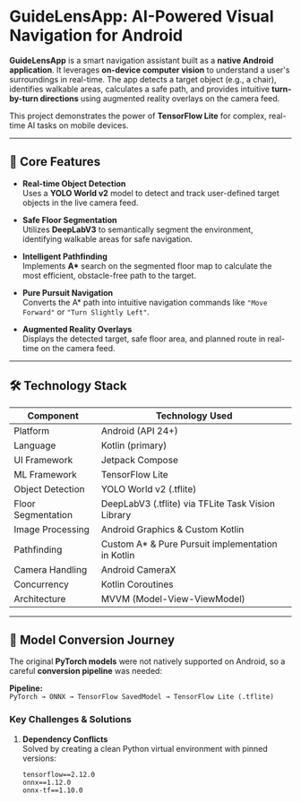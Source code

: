# GuideLensApp: AI-Powered Visual Navigation for Android

**GuideLensApp** is a smart navigation assistant built as a **native Android application**. It leverages **on-device computer vision** to understand a user's surroundings in real-time. The app detects a target object (e.g., a chair), identifies walkable areas, calculates a safe path, and provides intuitive **turn-by-turn directions** using augmented reality overlays on the camera feed.

This project demonstrates the power of **TensorFlow Lite** for complex, real-time AI tasks on mobile devices.

---

## 🚀 Core Features

- **Real-time Object Detection**  
  Uses a **YOLO World v2** model to detect and track user-defined target objects in the live camera feed.

- **Safe Floor Segmentation**  
  Utilizes **DeepLabV3** to semantically segment the environment, identifying walkable areas for safe navigation.

- **Intelligent Pathfinding**  
  Implements **A\*** search on the segmented floor map to calculate the most efficient, obstacle-free path to the target.

- **Pure Pursuit Navigation**  
  Converts the A\* path into intuitive navigation commands like `"Move Forward"` or `"Turn Slightly Left"`.

- **Augmented Reality Overlays**  
  Displays the detected target, safe floor area, and planned route in real-time on the camera feed.

---

## 🛠️ Technology Stack

| Component              | Technology Used                                            |
|------------------------|-----------------------------------------------------------|
| Platform               | Android (API 24+)                                        |
| Language               | Kotlin (primary)                                         |
| UI Framework           | Jetpack Compose                                          |
| ML Framework           | TensorFlow Lite                                          |
| Object Detection       | YOLO World v2 (.tflite)                                  |
| Floor Segmentation     | DeepLabV3 (.tflite) via TFLite Task Vision Library       |
| Image Processing       | Android Graphics & Custom Kotlin                          |
| Pathfinding            | Custom A* & Pure Pursuit implementation in Kotlin        |
| Camera Handling        | Android CameraX                                          |
| Concurrency            | Kotlin Coroutines                                        |
| Architecture           | MVVM (Model-View-ViewModel)                              |

---

## 🔬 Model Conversion Journey

The original **PyTorch models** were not natively supported on Android, so a careful **conversion pipeline** was needed:

**Pipeline:**  
`PyTorch → ONNX → TensorFlow SavedModel → TensorFlow Lite (.tflite)`

### Key Challenges & Solutions

1. **Dependency Conflicts**  
   Solved by creating a clean Python virtual environment with pinned versions:
   ```text
   tensorflow==2.12.0
   onnx==1.12.0
   onnx-tf==1.10.0
